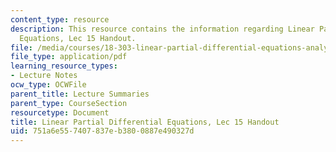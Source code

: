 ```yaml
---
content_type: resource
description: This resource contains the information regarding Linear Partial Differential
  Equations, Lec 15 Handout.
file: /media/courses/18-303-linear-partial-differential-equations-analysis-and-numerics-fall-2014/751a6e557407837eb3800887e490327d_MIT18_303F14_reciprocity.pdf
file_type: application/pdf
learning_resource_types:
- Lecture Notes
ocw_type: OCWFile
parent_title: Lecture Summaries
parent_type: CourseSection
resourcetype: Document
title: Linear Partial Differential Equations, Lec 15 Handout
uid: 751a6e55-7407-837e-b380-0887e490327d
---
```

